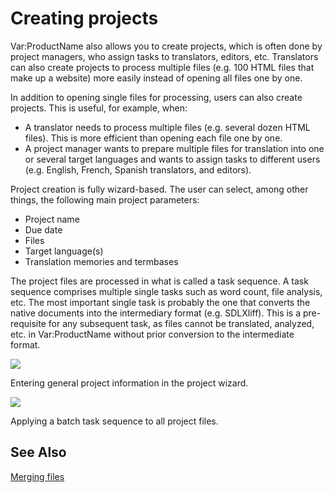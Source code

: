 Creating projects
=====
Var:ProductName also allows you to create projects, which is often done by project managers, who assign tasks to translators, editors, etc. Translators can also create projects to process multiple files (e.g. 100 HTML files that make up a website) more easily instead of opening all files one by one.

In addition to opening single files for processing, users can also create projects. This is useful, for example, when:

* A translator needs to process multiple files (e.g. several dozen HTML files). This is more efficient than opening each file one by one.
* A project manager wants to prepare multiple files for translation into one or several target languages and wants to assign tasks to different users (e.g. English, French, Spanish translators, and editors).


Project creation is fully wizard-based. The user can select, among other things, the following main project parameters:
* Project name
* Due date
* Files
* Target language(s)
* Translation memories and termbases

The project files are processed in what is called a task sequence. A task sequence comprises multiple single tasks such as word count, file analysis, etc. The most important single task is probably the one that converts the native documents into the intermediary format (e.g. SDLXliff). This is a pre-requisite for any subsequent task, as files cannot be translated, analyzed, etc. in Var:ProductName without prior conversion to the intermediate format.

<img style="display:block; " src="images/Project01.jpg"/>

Entering general project information in the project wizard.

<img style="display:block; " src="images/Project02.jpg"/>

Applying a batch task sequence to all project files.

See Also 
------
[Merging files](merging_files.md)
